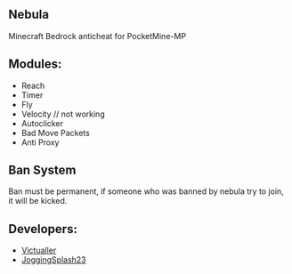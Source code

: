## Nebula
Minecraft Bedrock anticheat for PocketMine-MP

## Modules:

- Reach
- Timer
- Fly
- Velocity // not working
- Autoclicker
- Bad Move Packets
- Anti Proxy

## Ban System
Ban must be permanent, if someone who was banned by nebula try to join, it will be kicked.

## Developers:
- [Victualler](https://github.com/heyyvic)
- [JoggingSplash23](https://github.com/JoggingSplash23)